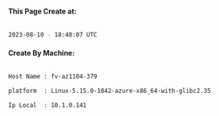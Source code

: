 
   
#### This Page Create at:

```bash

2023-08-10 - 18:48:07 UTC

```

#### Create By Machine:

```bash

Host Name : fv-az1104-379

platform  : Linux-5.15.0-1042-azure-x86_64-with-glibc2.35

Ip Local  : 10.1.0.141

```

